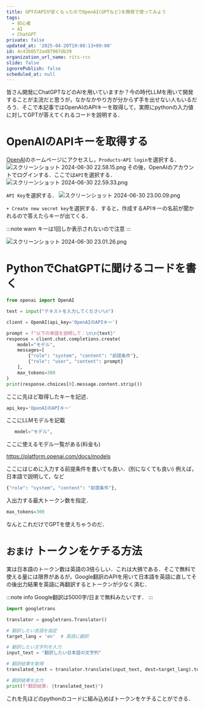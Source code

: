 ```yaml
---
title: GPTのAPIが安くなったのでOpenAI(GPTなど)を開発で使ってみよう
tags:
  - 初心者
  - AI
  - ChatGPT
private: false
updated_at: '2025-04-20T19:08:13+09:00'
id: 4c43b0572ad87967db39
organization_url_name: rits-rcc
slide: false
ignorePublish: false
scheduled_at: null
---
```

皆さん開発にChatGPTなどのAIを用いていますか？今の時代LLMを用いて開発することが主流だと思うが，なかなかやり方が分からず手を出せない人もいるだろう．そこで本記事ではOpenAIのAPIキーを取得して，実際にpythonの入力値に対してGPTが答えてくれるコードを説明する．

# OpenAIのAPIキーを取得する
[OpenAI](https://openai.com/)のホームページにアクセスし，`Products`-`API login`を選択する．
![スクリーンショット 2024-06-30 22.58.15.png](https://qiita-image-store.s3.ap-northeast-1.amazonaws.com/0/3757442/b699f20a-8ca5-8171-9084-c9a5ded159e5.png)
その後，OpenAIのアカウントでログインする．ここでは`API`を選択する．
![スクリーンショット 2024-06-30 22.59.33.png](https://qiita-image-store.s3.ap-northeast-1.amazonaws.com/0/3757442/65394f23-bcdd-c1c5-8d1a-18752d386910.png)

`API Key`を選択する．
![スクリーンショット 2024-06-30 23.00.09.png](https://qiita-image-store.s3.ap-northeast-1.amazonaws.com/0/3757442/97c901d9-93b0-9eb3-818a-20006979f559.png)

`+ Create new secret key`を選択する．すると，作成するAPIキーの名前が聞かれるので答えたらキーが出てくる．

:::note warn
キーは1回しか表示されないので注意
:::

![スクリーンショット 2024-06-30 23.01.26.png](https://qiita-image-store.s3.ap-northeast-1.amazonaws.com/0/3757442/27058595-03f1-d612-ba5c-3a9e7d76ca81.png)

# PythonでChatGPTに聞けるコードを書く
```py
from openai import OpenAI

text = input("テキストを入力してください\n")

client = OpenAI(api_key='OpenAIのAPIキー')

prompt = f"以下の単語を説明して：\n\n{text}"
response = client.chat.completions.create(
    model="モデル", 
    messages=[
        {"role": "system", "content": "前提条件"},
        {"role": "user", "content": prompt}
    ],
    max_tokens=300
)
print(response.choices[0].message.content.strip())
```
ここに先ほど取得したキーを記述．
```py
api_key='OpenAIのAPIキー'
```
ここにLLMモデルを記載
```py
   model="モデル", 
```

ここに使えるモデル一覧がある(料金も)

https://platform.openai.com/docs/models

ここにはじめに入力する前提条件を書いても良い．(別になくても良い)
例えば，日本語で説明して，など
```py
{"role": "system", "content": "前提条件"},
```

入出力する最大トークン数を指定．
```py
max_tokens=300
```
なんとこれだけでGPTを使えちゃうのだ．

# `おまけ` トークンをケチる方法
実は日本語のトークン数は英語の3倍らしい．これは大損である．そこで無料で使える量には限界があるが，Google翻訳のAPIを用いて日本語を英語に直してその後出力結果を英語に再翻訳するとトークンが少なく済む．

:::note info
Google翻訳は5000字/日まで無料みたいです．
:::
```py
import googletrans

translator = googletrans.Translator()

# 翻訳したい言語を指定
target_lang = 'en'  # 英語に翻訳

# 翻訳したい文字列を入力
input_text = "翻訳したい日本語の文字列"

# 翻訳結果を取得
translated_text = translator.translate(input_text, dest=target_lang).text

# 翻訳結果を出力
print(f"翻訳結果: {translated_text}")
```
これを先ほどのpythonのコードに組み込めばトークンをケチることができる．
